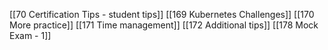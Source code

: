 [[70 Certification Tips - student tips]]
[[169 Kubernetes Challenges]]
[[170 More practice]]
[[171 Time management]]
[[172 Additional tips]]
[[178 Mock Exam - 1]]
